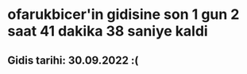 # ofarukbicer'in gidisine son 1 gun 2 saat 41 dakika 38 saniye kaldi

## Gidis tarihi: 30.09.2022 :(